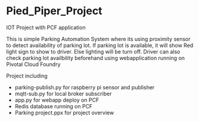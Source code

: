 # Pied_Piper_Project

IOT Project with PCF application

This is simple Parking Automation System where its using proximity sensor to detect availability of parking lot. If parking lot is available, it will show Red light sign to show to driver. Else lighting will be turn off. Driver can also check parking lot availbility beforehand using webapplication running on Pivotal Cloud Foundry

Project including 
- parking-publish.py for raspberry pi sensor and publisher
- mqtt-sub.py for local broker subscriber
- app.py for webapp deploy on PCF 
- Redis database running on PCF
- Parking project.ppx for project overview
